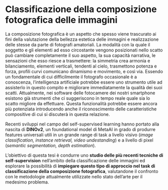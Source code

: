 # Classificazione della composizione fotografica delle immagini
La composizione fotografica è un aspetto che spesso viene trascurato ai fini della valutazione della bellezza estetica delle immagini e realizzazione delle stesse da parte di fotografi amatoriali. La modalità con la quale il soggetto e gli elementi ad esso circostante vengono posizionati nello scatto può cambiare completamente il suo aspetto, la sua capacità narrativa, le sensazioni che esso riesce a trasmettere: la simmetria crea armonia e bilanciamento, elementi verticali, tendenti al cielo, trasmettono potenza e forza, profili curvi comunicano dinamismo e movimento, e cosı̀ via. Essendo un fondamentale di cui difficilmente il fotografo occasionale è a conoscenza, l’intelligenza artificiale potrebbe essere uno strumento utile ad assisterlo in questo compito e migliorare immediatamente la qualità dei suoi scatti. Attualmente, nei software delle fotocamere dei nostri smartphone esistono già strumenti che ci suggeriscono in tempo reale quale sia lo scatto migliore da effettuare. Questa funzionalità potrebbe essere ancora più potenziata introducendo anche il riconoscimento delle caratteristiche compositive di cui si discuterà in questa relazione. 

Recenti sviluppi nel campo del self-supervised learning hanno portato alla nascita di **DINOv2**, un foundational model di MetaAI in grado di produrre features universali utili in un grande range di task a livello visivo (_image classification, instance retrieval, video undestanding_) e a livello di pixel (_semantic segmentation, depth estimation_).

L’obiettivo di questa tesi è condurre uno **studio delle più recenti tecniche di self-supervision** nell’ambito della classificazione delle immagini ed esplorare la possibilità di **impiegare questo tipo di approccio nel task di classificazione della composizione fotografica**, valutandone il confronto con le metodologie attualmente utilizzate nello stato dell’arte per il medesimo problema.
